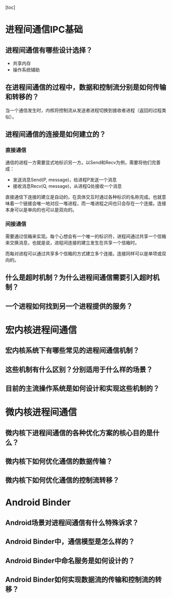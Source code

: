 [toc]

# 进程间通信IPC基础

## 进程间通信有哪些设计选择？

- 共享内存
- 操作系统辅助

## 在进程间通信的过程中，数据和控制流分别是如何传输和转移的？

当一个通信发生时，内核将控制流从发送者进程切换到接收者进程（返回的过程类似）。

## 进程间通信的连接是如何建立的？

### 直接通信

通信的进程一方需要显式地标识另一方。以Send和Recv为例，需要将他们完善成：

- 发送消息Send(P, message)，给进程P发送一个消息
- 接收消息Recv(Q, message)，从进程Q处接收一个消息

直接通信下连接的建立是自动的，在具体交互时通过各种标识的名称完成。也就意味着一个链接会唯一地对应一堆进程，而一堆进程之间也只会存在一个连接。连接本身可以是单向的也可以是双向的。

### 间接通信

需要通过信箱来实现。每个心想会有一个唯一的标识符，进程间通过共享一个信箱来交换消息，也就是说，进程间连接的建立发生在共享一个信箱时。

而每对进程可以通过共享多个信箱的方式建立多个连接。连接同样可以是单项或双向的。

## 什么是超时机制？为什么进程间通信需要引入超时机制？



## 一个进程如何找到另一个进程提供的服务？



# 宏内核进程间通信

## 宏内核系统下有哪些常见的进程间通信机制？



## 这些机制有什么区别？分别适用于什么样的场景？



## 目前的主流操作系统是如何设计和实现这些机制的？



# 微内核进程间通信

## 微内核下进程间通信的各种优化方案的核心目的是什么？



## 微内核下如何优化通信的数据传输？



## 微内核下如何优化通信的控制流转移？



# Android Binder

## Android场景对进程间通信有什么特殊诉求？



## Android Binder中，通信模型是怎么样的？



## Android Binder中命名服务是如何设计的？



## Android Binder如何实现数据流的传输和控制流的转移？



